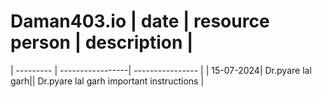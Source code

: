 # Daman403.io                       | date | resource person | description |
| --------- | -----------------| ---------------- |
| 15-07-2024| Dr.pyare lal garh||  Dr.pyare lal garh important instructions |
